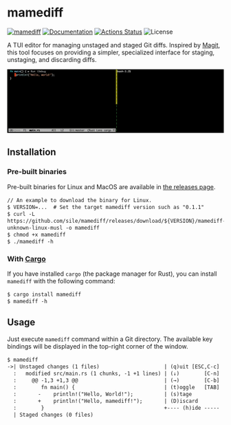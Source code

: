 mamediff
========

[![mamediff](https://img.shields.io/crates/v/mamediff.svg)](https://crates.io/crates/mamediff)
[![Documentation](https://docs.rs/mamediff/badge.svg)](https://docs.rs/mamediff)
[![Actions Status](https://github.com/sile/mamediff/workflows/CI/badge.svg)](https://github.com/sile/mamediff/actions)
![License](https://img.shields.io/crates/l/mamediff)

A TUI editor for managing unstaged and staged Git diffs.
Inspired by [Magit], this tool focuses on providing a simpler, specialized interface for staging, unstaging, and discarding diffs.

[Magit]: https://github.com/magit/magit

![mamediff](mamediff.gif)

Installation
------------

### Pre-built binaries

Pre-built binaries for Linux and MacOS are available in [the releases page](https://github.com/sile/mamediff/releases).

```console
// An example to download the binary for Linux.
$ VERSION=...  # Set the target mamediff version such as "0.1.1"
$ curl -L https://github.com/sile/mamediff/releases/download/${VERSION}/mamediff-${VERSION}.x86_64-unknown-linux-musl -o mamediff
$ chmod +x mamediff
$ ./mamediff -h
```

### With [Cargo](https://doc.rust-lang.org/cargo/)

If you have installed `cargo` (the package manager for Rust), you can install `mamediff` with the following command:

```console
$ cargo install mamediff
$ mamediff -h
```

Usage
-----

Just execute `mamediff` command within a Git directory.
The available key bindings will be displayed in the top-right corner of the window.

```console
$ mamediff
->| Unstaged changes (1 files)                     | (q)uit [ESC,C-c]
  :   modified src/main.rs (1 chunks, -1 +1 lines) | (↓)        [C-n]
  :     @@ -1,3 +1,3 @@                            | (→)        [C-b]
  :        fn main() {                             | (t)oggle   [TAB]
  :       -    println!("Hello, World!");          | (s)tage
  :       +    println!("Hello, mamediff!");       | (D)iscard
  :        }                                       +---- (h)ide -----
  | Staged changes (0 files)
```
